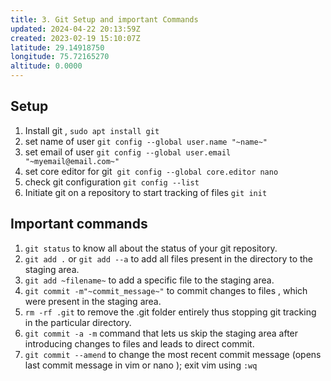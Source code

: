 ```yaml
---
title: 3. Git Setup and important Commands
updated: 2024-04-22 20:13:59Z
created: 2023-02-19 15:10:07Z
latitude: 29.14918750
longitude: 75.72165270
altitude: 0.0000
---
```


## **Setup**

1.  Install git , `sudo apt install git `
2.  set name of user `git config --global user.name "~name~"`
3.  set email of user `git config --global user.email "~myemail@email.com~"`
4.  set core editor for git  `git config --global core.editor nano`
5.  check git configuration `git config --list`
6.  Initiate git on a repository to start tracking of files `git init`

## **Important commands**

1.  `git status` to know all about the status of your git repository.
2.  `git add .` or `git add --a` to add all files present in the directory to the staging area.
3.  `git add ~filename~` to add a specific file to the staging area.
4.  `git commit -m"~commit_message~"` to commit changes to files , which were present in the staging area.
5.  `rm -rf .git` to remove the .git folder entirely thus stopping git tracking in the particular directory.
6.  `git commit -a -m` command that lets us skip the staging area after introducing changes to files and leads to direct commit.
7.  `git commit --amend` to change the most recent commit message (opens last commit message in vim or nano ); exit vim using `:wq`